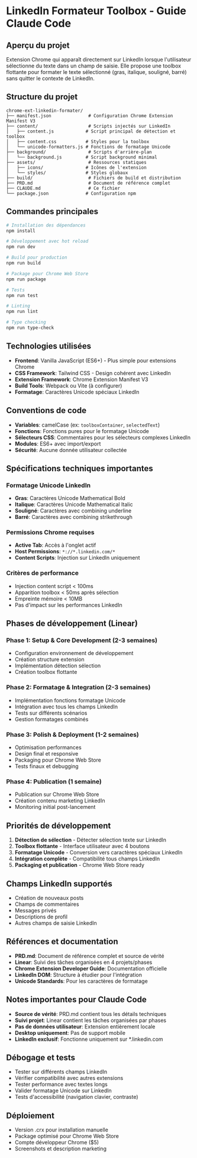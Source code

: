 # LinkedIn Formateur Toolbox - Guide Claude Code

## Aperçu du projet
Extension Chrome qui apparaît directement sur LinkedIn lorsque l'utilisateur sélectionne du texte dans un champ de saisie. Elle propose une toolbox flottante pour formater le texte sélectionné (gras, italique, souligné, barré) sans quitter le contexte de LinkedIn.

## Structure du projet
```
chrome-ext-linkedin-formater/
├── manifest.json              # Configuration Chrome Extension Manifest V3
├── content/                   # Scripts injectés sur LinkedIn
│   ├── content.js            # Script principal de détection et toolbox
│   ├── content.css           # Styles pour la toolbox
│   └── unicode-formatters.js # Fonctions de formatage Unicode
├── background/                # Scripts d'arrière-plan
│   └── background.js         # Script background minimal
├── assets/                    # Ressources statiques
│   ├── icons/                # Icônes de l'extension
│   └── styles/               # Styles globaux
├── build/                     # Fichiers de build et distribution
├── PRD.md                     # Document de référence complet
├── CLAUDE.md                  # Ce fichier
└── package.json              # Configuration npm
```

## Commandes principales
```bash
# Installation des dépendances
npm install

# Développement avec hot reload
npm run dev

# Build pour production
npm run build

# Package pour Chrome Web Store
npm run package

# Tests
npm run test

# Linting
npm run lint

# Type checking
npm run type-check
```

## Technologies utilisées
- **Frontend**: Vanilla JavaScript (ES6+) - Plus simple pour extensions Chrome
- **CSS Framework**: Tailwind CSS - Design cohérent avec LinkedIn
- **Extension Framework**: Chrome Extension Manifest V3
- **Build Tools**: Webpack ou Vite (à configurer)
- **Formatage**: Caractères Unicode spéciaux LinkedIn

## Conventions de code
- **Variables**: camelCase (ex: `toolboxContainer`, `selectedText`)
- **Fonctions**: Fonctions pures pour le formatage Unicode
- **Sélecteurs CSS**: Commentaires pour les sélecteurs complexes LinkedIn
- **Modules**: ES6+ avec import/export
- **Sécurité**: Aucune donnée utilisateur collectée

## Spécifications techniques importantes

### Formatage Unicode LinkedIn
- **Gras**: Caractères Unicode Mathematical Bold
- **Italique**: Caractères Unicode Mathematical Italic  
- **Souligné**: Caractères avec combining underline
- **Barré**: Caractères avec combining strikethrough

### Permissions Chrome requises
- **Active Tab**: Accès à l'onglet actif
- **Host Permissions**: `*://*.linkedin.com/*`
- **Content Scripts**: Injection sur LinkedIn uniquement

### Critères de performance
- Injection content script < 100ms
- Apparition toolbox < 50ms après sélection
- Empreinte mémoire < 10MB
- Pas d'impact sur les performances LinkedIn

## Phases de développement (Linear)

### Phase 1: Setup & Core Development (2-3 semaines)
- Configuration environnement de développement
- Création structure extension
- Implémentation détection sélection
- Création toolbox flottante

### Phase 2: Formatage & Integration (2-3 semaines)
- Implémentation fonctions formatage Unicode
- Intégration avec tous les champs LinkedIn
- Tests sur différents scénarios
- Gestion formatages combinés

### Phase 3: Polish & Deployment (1-2 semaines)
- Optimisation performances
- Design final et responsive
- Packaging pour Chrome Web Store
- Tests finaux et debugging

### Phase 4: Publication (1 semaine)
- Publication sur Chrome Web Store
- Création contenu marketing LinkedIn
- Monitoring initial post-lancement

## Priorités de développement
1. **Détection de sélection** - Détecter sélection texte sur LinkedIn
2. **Toolbox flottante** - Interface utilisateur avec 4 boutons
3. **Formatage Unicode** - Conversion vers caractères spéciaux LinkedIn
4. **Intégration complète** - Compatibilité tous champs LinkedIn
5. **Packaging et publication** - Chrome Web Store ready

## Champs LinkedIn supportés
- Création de nouveaux posts
- Champs de commentaires
- Messages privés
- Descriptions de profil
- Autres champs de saisie LinkedIn

## Références et documentation
- **PRD.md**: Document de référence complet et source de vérité
- **Linear**: Suivi des tâches organisées en 4 projets/phases
- **Chrome Extension Developer Guide**: Documentation officielle
- **LinkedIn DOM**: Structure à étudier pour l'intégration
- **Unicode Standards**: Pour les caractères de formatage

## Notes importantes pour Claude Code
- **Source de vérité**: PRD.md contient tous les détails techniques
- **Suivi projet**: Linear contient les tâches organisées par phases
- **Pas de données utilisateur**: Extension entièrement locale
- **Desktop uniquement**: Pas de support mobile
- **LinkedIn exclusif**: Fonctionne uniquement sur *.linkedin.com

## Débogage et tests
- Tester sur différents champs LinkedIn
- Vérifier compatibilité avec autres extensions
- Tester performance avec textes longs
- Valider formatage Unicode sur LinkedIn
- Tests d'accessibilité (navigation clavier, contraste)

## Déploiement
- Version .crx pour installation manuelle
- Package optimisé pour Chrome Web Store
- Compte développeur Chrome ($5)
- Screenshots et description marketing